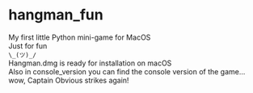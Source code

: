 # hangman_fun
My first little Python mini-game for MacOS
<br>
Just for fun 
<br>
`\_(ツ)_/`
<br>
Hangman.dmg is ready for installation on macOS
<br>
Also in console_version you can find the console version of the game... wow, Captain Obvious strikes again!
